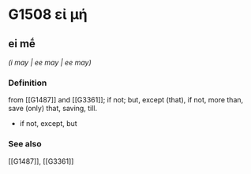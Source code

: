 # G1508 εἰ μή

## ei mḗ

_(i may | ee may | ee may)_

### Definition

from [[G1487]] and [[G3361]]; if not; but, except (that), if not, more than, save (only) that, saving, till.

- if not, except, but

### See also

[[G1487]], [[G3361]]

